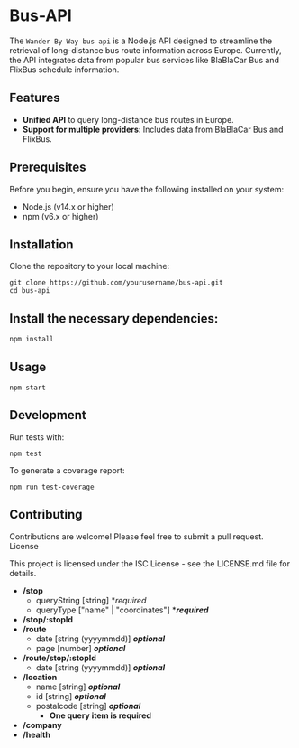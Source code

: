 # Bus-API

The `Wander By Way bus api` is a Node.js API designed to streamline the retrieval of long-distance bus route information across Europe. Currently, the API integrates data from popular bus services like BlaBlaCar Bus and FlixBus schedule information.

## Features

- **Unified API** to query long-distance bus routes in Europe.
- **Support for multiple providers**: Includes data from BlaBlaCar Bus and FlixBus.

## Prerequisites

Before you begin, ensure you have the following installed on your system:
- Node.js (v14.x or higher)
- npm (v6.x or higher)

## Installation

Clone the repository to your local machine:

```
git clone https://github.com/yourusername/bus-api.git
cd bus-api
```

## Install the necessary dependencies:
```
npm install
```
## Usage
```
npm start
```
## Development

Run tests with:
```
npm test
```
To generate a coverage report:
```
npm run test-coverage
```

## Contributing

Contributions are welcome! Please feel free to submit a pull request.
License

This project is licensed under the ISC License - see the LICENSE.md file for details.

 - **/stop**
	 - queryString [string] **required*
	 - queryType ["name" | "coordinates"] ****required***
 - **/stop/:stopId**
 - **/route**
	 - date [string (yyyymmdd)]  ***optional*** 
	 - page [number] ***optional***
 - **/route/stop/:stopId**
	 - date [string (yyyymmdd)]  ***optional*** 
 - **/location**
	 - name [string] ***optional***
	 - id [string] ***optional***
	 - postalcode [string] ***optional***
		 - **One query item is required**
 - **/company**
 - **/health**

